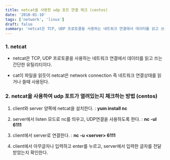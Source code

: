 ```yaml
---
title: netcat을 사용한 udp 포트 연결 체크 (centos)
date: '2018-01-10'
tags: ['network', 'linux']
draft: false
summary: 'netcat은 TCP, UDP 프로토콜을 사용하는 네트워크 연결에서 데이터를 읽고 쓰는 간단한 유틸리티이다.'
---
```


### 1. netcat

- netcat은 TCP, UDP 프로토콜을 사용하는 네트워크 연결에서 데이터를 읽고 쓰는 간단한 유틸리티이다.

- cat이 파일을 읽듯이 netcat은 network connection 즉 네트워크 연결상태를 읽거나 쓸때 사용된다.

### 2. netcat을 사용하여 udp 포트가 열려있는지 체크하는 방법 (centos)

1.  client와 server 양쪽에 netcat을 설치한다. : **yum install nc**

2.  server에서 listen 모드로 nc를 띄우고, UDP연결을 사용하도록 한다. : **nc -ul 6111**

3.  client에서 server로 연결한다. : **nc -u \<server\> 6111**

4.  client에서 아무글자나 입력하고 enter를 누르고, server에서 입력한 글자를 전달받았는지 확인한다.
